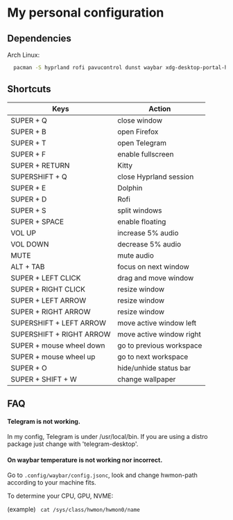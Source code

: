 
# My personal configuration
## Dependencies 

Arch Linux:

```bash
  pacman -S hyprland rofi pavucontrol dunst waybar xdg-desktop-portal-hyprland dolphin kitty firefox swaybg
```


## Shortcuts
|Keys |Action|
|-----|--------|
|SUPER + Q| close window     |
|SUPER + B |open Firefox      |
|SUPER + T |open Telegram      |
|SUPER + F |enable fullscreen      |
|SUPER + RETURN |Kitty     |
|SUPERSHIFT + Q |close Hyprland session     |
|SUPER + E | Dolphin      |
|SUPER + D |Rofi      |
|SUPER + S |split windows     |
|SUPER + SPACE |enable floating      |
|VOL UP |increase 5% audio      |
|VOL DOWN |decrease 5% audio      |
|MUTE|mute audio      |
|ALT + TAB |focus on next window      |
|SUPER + LEFT CLICK | drag and move window      |
|SUPER + RIGHT CLICK |resize window     |
|SUPER + LEFT ARROW |resize window      |
|SUPER + RIGHT ARROW |resize window      |
|SUPERSHIFT + LEFT ARROW |move active window left      |
|SUPERSHIFT + RIGHT ARROW |move active window right      |
|SUPER + mouse wheel down |go to previous workspace     |
|SUPER + mouse wheel up|go to next workspace    |
|SUPER + O|hide/unhide status bar|
|SUPER + SHIFT + W|change wallpaper|


## FAQ

#### Telegram is not working.

In my config, Telegram is under /usr/local/bin. If you are using a distro package just change with 'telegram-desktop'.

#### On waybar temperature is not working nor incorrect.

Go to ```.config/waybar/config.jsonc```, look and change hwmon-path according to your machine fits.

To determine your CPU, GPU, NVME:

 (example)  ``` cat /sys/class/hwmon/hwmon0/name```

